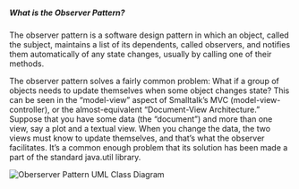 ##### What is the Observer Pattern?
The observer pattern is a software design pattern in which an object, called the subject,
maintains a list of its dependents, called observers, and notifies them automatically
of any state changes, usually by calling one of their methods.

The observer pattern solves a fairly common problem: What if a group of objects
needs to update themselves when some object changes state? This can be seen in the “model-view”
aspect of Smalltalk’s MVC (model-view-controller), or the almost-equivalent “Document-View Architecture.” 
Suppose that you have some data (the “document”) and more than one view, say a plot and a textual view. 
When you change the data, the two views must know to update themselves, and that’s what the observer facilitates. 
It’s a common enough problem that its solution has been made a part of the standard java.util library.

![Oberserver Pattern UML Class Diagram](https://www.uml-diagrams.org/examples/composite-structure-example-observer-composite.png "Logo Title Text 1")

